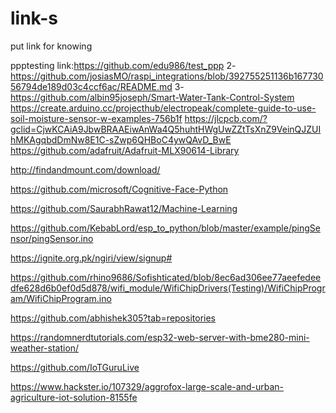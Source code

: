 # link-s
put link for knowing


ppptesting link:https://github.com/edu986/test_ppp
2-https://github.com/josiasMO/raspi_integrations/blob/392755251136b16773056794de189d03c4ccf6ac/README.md
3-https://github.com/albin95joseph/Smart-Water-Tank-Control-System
https://create.arduino.cc/projecthub/electropeak/complete-guide-to-use-soil-moisture-sensor-w-examples-756b1f
https://jlcpcb.com/?gclid=CjwKCAiA9JbwBRAAEiwAnWa4Q5huhtHWgUwZZtTsXnZ9VeinQJZUIhMKAgqbdDmNw8E1C-sZwp6QHBoC4ywQAvD_BwE
https://github.com/adafruit/Adafruit-MLX90614-Library

http://findandmount.com/download/

https://github.com/microsoft/Cognitive-Face-Python

https://github.com/SaurabhRawat12/Machine-Learning


https://github.com/KebabLord/esp_to_python/blob/master/example/pingSensor/pingSensor.ino


https://ignite.org.pk/ngiri/view/signup#



https://github.com/rhino9686/Sofishticated/blob/8ec6ad306ee77aeefedeedfe628d6b0ef0d5d878/wifi_module/WifiChipDrivers(Testing)/WifiChipProgram/WifiChipProgram.ino


https://github.com/abhishek305?tab=repositories





https://randomnerdtutorials.com/esp32-web-server-with-bme280-mini-weather-station/




https://github.com/IoTGuruLive



https://www.hackster.io/107329/aggrofox-large-scale-and-urban-agriculture-iot-solution-8155fe
